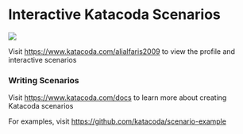 # Interactive Katacoda Scenarios

[![](http://shields.katacoda.com/katacoda/alialfaris2009/count.svg)](https://www.katacoda.com/alialfaris2009 "Get your profile on Katacoda.com")

Visit https://www.katacoda.com/alialfaris2009 to view the profile and interactive scenarios

### Writing Scenarios
Visit https://www.katacoda.com/docs to learn more about creating Katacoda scenarios

For examples, visit https://github.com/katacoda/scenario-example
